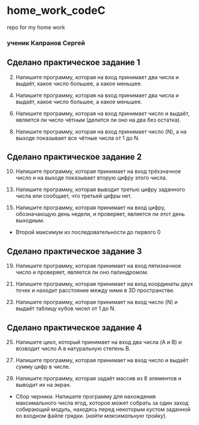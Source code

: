 # home_work_codeC
repo for my home work

### ученик Капранов Сергей

## Сделано практическое задание 1
2) Напишите программу, которая на вход принимает два числа и выдаёт, какое число большее, а какое меньшее.
4. Напишите программу, которая на вход принимает два числа и выдаёт, какое число большее, а какое меньшее.
6) Напишите программу, которая на вход принимает число и выдаёт, является ли число чётным (делится ли оно на два без остатка).
8. Напишите программу, которая на вход принимает число (N), а на выходе показывает все чётные числа от 1 до N.

## Сделано практическое задание 2
10. Напишите программу, которая принимает на вход трёхзначное число и на выходе показывает вторую цифру этого числа.
13) Напишите программу, которая выводит третью цифру заданного числа или сообщает, что третьей цифры нет.
15. Напишите программу, которая принимает на вход цифру, обозначающую день недели, и проверяет, является ли этот день выходным.
* Второй максимум из последовательности до первого 0

## Сделано практическое задание 3
19. Напишите программу, которая принимает на вход пятизначное число и проверяет, является ли оно палиндромом.
21) Напишите программу, которая принимает на вход координаты двух точек и находит расстояние между ними в 3D пространстве.
23. Напишите программу, которая принимает на вход число (N) и выдаёт таблицу кубов чисел от 1 до N.

## Сделано практическое задание 4
25. Напишите цикл, который принимает на вход два числа (A и B) и возводит число A в натуральную степень B.
27) Напишите программу, которая принимает на вход число и выдаёт сумму цифр в числе.
29. Напишите программу, которая задаёт массив из 8 элементов и выводит их на экран.
* Сбор черники. Напишите программу для нахождения максимального числа ягод, которое может собрать за один заход собирающий модуль, находясь перед некоторым кустом заданной во входном файле грядки. (*найти максимальную тройку*).